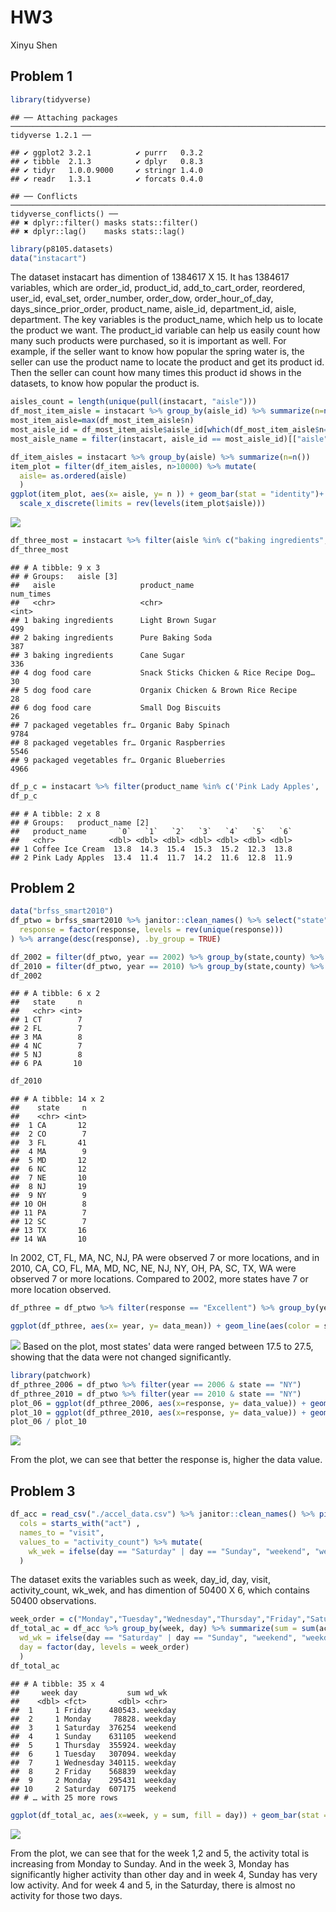 HW3
================
Xinyu Shen

Problem 1
---------

``` r
library(tidyverse)
```

    ## ── Attaching packages ──────────────────────────────────────────────────────────────────────────── tidyverse 1.2.1 ──

    ## ✔ ggplot2 3.2.1          ✔ purrr   0.3.2     
    ## ✔ tibble  2.1.3          ✔ dplyr   0.8.3     
    ## ✔ tidyr   1.0.0.9000     ✔ stringr 1.4.0     
    ## ✔ readr   1.3.1          ✔ forcats 0.4.0

    ## ── Conflicts ─────────────────────────────────────────────────────────────────────────────── tidyverse_conflicts() ──
    ## ✖ dplyr::filter() masks stats::filter()
    ## ✖ dplyr::lag()    masks stats::lag()

``` r
library(p8105.datasets)
data("instacart")
```

The dataset instacart has dimention of 1384617 X 15. It has 1384617 variables, which are order\_id, product\_id, add\_to\_cart\_order, reordered, user\_id, eval\_set, order\_number, order\_dow, order\_hour\_of\_day, days\_since\_prior\_order, product\_name, aisle\_id, department\_id, aisle, department. The key variables is the product\_name, which help us to locate the product we want. The product\_id variable can help us easily count how many such products were purchased, so it is important as well. For example, if the seller want to know how popular the spring water is, the seller can use the product name to locate the product and get its product id. Then the seller can count how many times this product id shows in the datasets, to know how popular the product is.

``` r
aisles_count = length(unique(pull(instacart, "aisle")))
df_most_item_aisle = instacart %>% group_by(aisle_id) %>% summarize(n=n()) 
most_item_aisle=max(df_most_item_aisle$n)
most_aisle_id = df_most_item_aisle$aisle_id[which(df_most_item_aisle$n==max(most_item_aisle))]
most_aisle_name = filter(instacart, aisle_id == most_aisle_id)[["aisle"]][1]
```

``` r
df_item_aisles = instacart %>% group_by(aisle) %>% summarize(n=n()) 
item_plot = filter(df_item_aisles, n>10000) %>% mutate( 
  aisle= as.ordered(aisle)
  )
ggplot(item_plot, aes(x= aisle, y= n )) + geom_bar(stat = "identity")+ ylab("number in aisles") + coord_flip() +
  scale_x_discrete(limits = rev(levels(item_plot$aisle)))
```

![](p8105_hw3_xs2384_files/figure-markdown_github/unnamed-chunk-3-1.png)

``` r
df_three_most = instacart %>% filter(aisle %in% c("baking ingredients", "dog food care","packaged vegetables fruits")) %>% group_by(aisle, product_name) %>% summarize(num_times=n()) %>% arrange(-num_times, .by_group = TRUE) %>% top_n(3)
df_three_most
```

    ## # A tibble: 9 x 3
    ## # Groups:   aisle [3]
    ##   aisle                   product_name                            num_times
    ##   <chr>                   <chr>                                       <int>
    ## 1 baking ingredients      Light Brown Sugar                             499
    ## 2 baking ingredients      Pure Baking Soda                              387
    ## 3 baking ingredients      Cane Sugar                                    336
    ## 4 dog food care           Snack Sticks Chicken & Rice Recipe Dog…        30
    ## 5 dog food care           Organix Chicken & Brown Rice Recipe            28
    ## 6 dog food care           Small Dog Biscuits                             26
    ## 7 packaged vegetables fr… Organic Baby Spinach                         9784
    ## 8 packaged vegetables fr… Organic Raspberries                          5546
    ## 9 packaged vegetables fr… Organic Blueberries                          4966

``` r
df_p_c = instacart %>% filter(product_name %in% c('Pink Lady Apples', 'Coffee Ice Cream')) %>% select(product_name,order_dow, order_hour_of_day) %>% group_by(product_name, order_dow) %>% summarize(mean = mean(order_hour_of_day)) %>% pivot_wider(names_from = order_dow, values_from = mean) 
df_p_c
```

    ## # A tibble: 2 x 8
    ## # Groups:   product_name [2]
    ##   product_name       `0`   `1`   `2`   `3`   `4`   `5`   `6`
    ##   <chr>            <dbl> <dbl> <dbl> <dbl> <dbl> <dbl> <dbl>
    ## 1 Coffee Ice Cream  13.8  14.3  15.4  15.3  15.2  12.3  13.8
    ## 2 Pink Lady Apples  13.4  11.4  11.7  14.2  11.6  12.8  11.9

Problem 2
---------

``` r
data("brfss_smart2010") 
df_ptwo = brfss_smart2010 %>% janitor::clean_names() %>% select("state" = locationabbr, "county" = locationdesc, everything()) %>% filter(topic == "Overall Health") %>% mutate(
  response = factor(response, levels = rev(unique(response)))
) %>% arrange(desc(response), .by_group = TRUE)

df_2002 = filter(df_ptwo, year == 2002) %>% group_by(state,county) %>% summarize(obs_n = n()) %>% select(state,county) %>% ungroup() %>% group_by(state) %>% summarize(n=n())%>% filter(n >= 7)
df_2010 = filter(df_ptwo, year == 2010) %>% group_by(state,county) %>% summarize(obs_n = n()) %>% select(state,county) %>% ungroup() %>% group_by(state) %>% summarize(n=n())%>% filter(n >= 7)
df_2002
```

    ## # A tibble: 6 x 2
    ##   state     n
    ##   <chr> <int>
    ## 1 CT        7
    ## 2 FL        7
    ## 3 MA        8
    ## 4 NC        7
    ## 5 NJ        8
    ## 6 PA       10

``` r
df_2010
```

    ## # A tibble: 14 x 2
    ##    state     n
    ##    <chr> <int>
    ##  1 CA       12
    ##  2 CO        7
    ##  3 FL       41
    ##  4 MA        9
    ##  5 MD       12
    ##  6 NC       12
    ##  7 NE       10
    ##  8 NJ       19
    ##  9 NY        9
    ## 10 OH        8
    ## 11 PA        7
    ## 12 SC        7
    ## 13 TX       16
    ## 14 WA       10

In 2002, CT, FL, MA, NC, NJ, PA were observed 7 or more locations, and in 2010, CA, CO, FL, MA, MD, NC, NE, NJ, NY, OH, PA, SC, TX, WA were observed 7 or more locations. Compared to 2002, more states have 7 or more location observed.

``` r
df_pthree = df_ptwo %>% filter(response == "Excellent") %>% group_by(year, state) %>% summarize(data_mean = mean(data_value)) %>% ungroup()

ggplot(df_pthree, aes(x= year, y= data_mean)) + geom_line(aes(color = state))
```

![](p8105_hw3_xs2384_files/figure-markdown_github/unnamed-chunk-7-1.png) Based on the plot, most states' data were ranged between 17.5 to 27.5, showing that the data were not changed significantly.

``` r
library(patchwork)
df_pthree_2006 = df_ptwo %>% filter(year == 2006 & state == "NY")
df_pthree_2010 = df_ptwo %>% filter(year == 2010 & state == "NY")
plot_06 = ggplot(df_pthree_2006, aes(x=response, y= data_value)) + geom_line(aes(color = county, group=county))+ggtitle("2006")
plot_10 = ggplot(df_pthree_2010, aes(x=response, y= data_value)) + geom_line(aes(color = county, group=county)) + ggtitle("2010")
plot_06 / plot_10
```

![](p8105_hw3_xs2384_files/figure-markdown_github/unnamed-chunk-8-1.png)

From the plot, we can see that better the response is, higher the data value.

Problem 3
---------

``` r
df_acc = read_csv("./accel_data.csv") %>% janitor::clean_names() %>% pivot_longer(
  cols = starts_with("act") ,
  names_to = "visit",
  values_to = "activity_count") %>% mutate(
    wk_wek = ifelse(day == "Saturday" | day == "Sunday", "weekend", "weekday")
  )
```

The dataset exits the variables such as week, day\_id, day, visit, activity\_count, wk\_wek, and has dimention of 50400 X 6, which contains 50400 observations.

``` r
week_order = c("Monday","Tuesday","Wednesday","Thursday","Friday","Saturday","Sunday")
df_total_ac = df_acc %>% group_by(week, day) %>% summarize(sum = sum(activity_count)) %>% ungroup() %>% mutate(
  wd_wk = ifelse(day == "Saturday" | day == "Sunday", "weekend", "weekday"),
  day = factor(day, levels = week_order)
  )
df_total_ac
```

    ## # A tibble: 35 x 4
    ##     week day           sum wd_wk  
    ##    <dbl> <fct>       <dbl> <chr>  
    ##  1     1 Friday    480543. weekday
    ##  2     1 Monday     78828. weekday
    ##  3     1 Saturday  376254  weekend
    ##  4     1 Sunday    631105  weekend
    ##  5     1 Thursday  355924. weekday
    ##  6     1 Tuesday   307094. weekday
    ##  7     1 Wednesday 340115. weekday
    ##  8     2 Friday    568839  weekday
    ##  9     2 Monday    295431  weekday
    ## 10     2 Saturday  607175  weekend
    ## # … with 25 more rows

``` r
ggplot(df_total_ac, aes(x=week, y = sum, fill = day)) + geom_bar(stat = 'identity', position = position_dodge())
```

![](p8105_hw3_xs2384_files/figure-markdown_github/unnamed-chunk-11-1.png)

From the plot, we can see that for the week 1,2 and 5, the activity total is increasing from Monday to Sunday. And in the week 3, Monday has significantly higher activity than other day and in week 4, Sunday has very low activity. And for week 4 and 5, in the Saturday, there is almost no activity for those two days.
